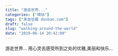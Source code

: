 ```yaml
---
title: "游走世界..."
categories: ["嘀咕"]
tags: ["来自豆瓣 douban.com"]
draft: false
slug: "walking-around-the-world"
date: "2019-06-14 20:42:00"
---
```


游走世界...
用心灵去感受所到之处的优雅,美丽和快乐...

